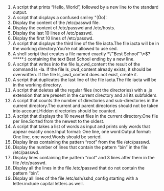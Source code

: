 1. A script that prints “Hello, World”, followed by a new line to the standard output.
2. A script that displays a confused smiley "(Ôo)'.
3. Display the content of the /etc/passwd file.
4. Display the content of /etc/passwd and /etc/hosts.
5. Display the last 10 lines of /etc/passwd.
6. Display the first 10 lines of /etc/passwd.
7. A script that displays the third line of the file iacta.The file iacta will be in the working directory.You’re not allowed to use sed.
8. A shell script that creates a file named exactly \*\\'"Best School"\'\\*$\?\*\*\*\*\*:) containing the text Best School ending by a new line.
9. A script that writes into the file ls_cwd_content the result of the command ls -la. If the file ls_cwd_content already exists, it should be overwritten. If the file ls_cwd_content does not exist, create it.
10. A script that duplicates the last line of the file iacta.The file iacta will be in the working directory.
11. A script that deletes all the regular files (not the directories) with a .js extension that are present in the current directory and all its subfolders.
12. A script that counts the number of directories and sub-directories in the current directory.The current and parent directories should not be taken into account.Hidden directories should be counted.
13. A script that displays the 10 newest files in the current directory.One file per line.Sorted from the newest to the oldest.
14. A script that takes a list of words as input and prints only words that appear exactly once.Input format: One line, one word.Output format: One line, one word.Words should be sorted.
15. Display lines containing the pattern “root” from the file /etc/passwd.
16. Display the number of lines that contain the pattern “bin” in the file /etc/passwd.
17. Display lines containing the pattern “root” and 3 lines after them in the file /etc/passwd.
18. Display all the lines in the file /etc/passwd that do not contain the pattern “bin”.
19. Display all lines of the file /etc/ssh/sshd_config starting with a letter.include capital letters as well.
